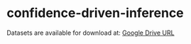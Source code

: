 # confidence-driven-inference

Datasets are available for download at: [Google Drive URL](https://drive.google.com/drive/folders/1n4lRhggbpMTHB0eQB3QKtf6te2ngKc6D?usp=sharing)
